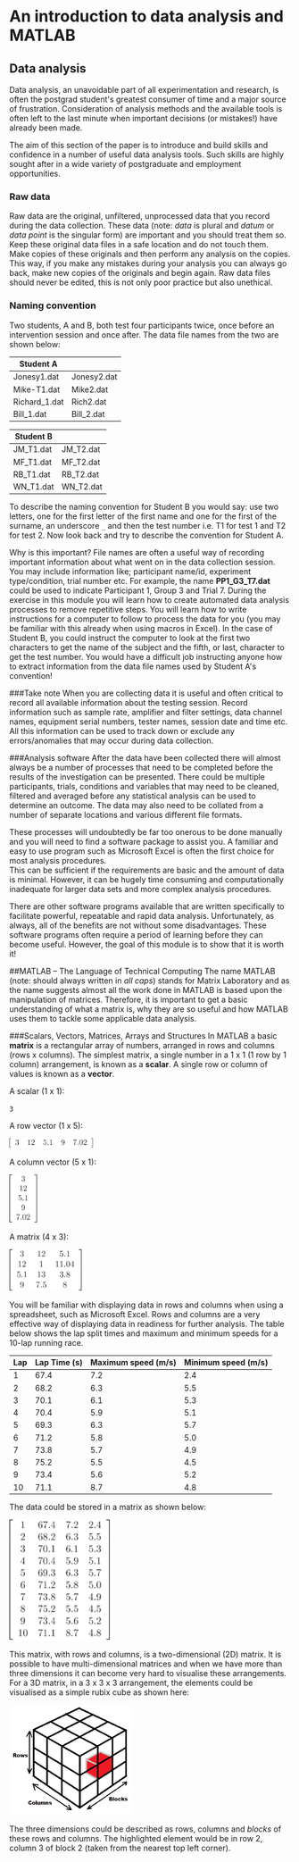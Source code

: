 # An introduction to data analysis and MATLAB

## Data analysis
Data analysis, an unavoidable part of all experimentation and research, is often the postgrad student's greatest consumer of time and a major source of frustration. Consideration of analysis methods and the available tools is often left to the last minute when important decisions (or mistakes!) have already been made.

The aim of this section of the paper is to introduce and build skills and confidence in a number of useful data analysis tools. Such skills are highly sought after in a wide variety of postgraduate and employment opportunities.

### Raw data
Raw data are the original, unfiltered, unprocessed data that you record during the data collection. 
These data (note: *data* is plural and *datum* or *data point* is the singular form) are important and you should treat them so. Keep these original data files in a safe location and do not touch them. Make copies of these originals and then perform any analysis on the copies. This way, if you make any mistakes during your analysis you can always go back, make new copies of the originals and begin again. Raw data files should never be edited, this is not only poor practice but also unethical.

### Naming convention
Two students, A and B, both test four participants twice, once before an intervention session and once after. The data file names from the two are shown below:

| Student A  		| 					|
| ------------- 	| ----------- 	|
| Jonesy1.dat 	| Jonesy2.dat 	|
| Mike-T1.dat  	| Mike2.dat 		|
| Richard_1.dat	| Rich2.dat 		|
| Bill_1.dat 		| Bill_2.dat 		|

| Student B  		| 					|
| ------------- 	| ----------- 	|
| JM_T1.dat	 	| JM_T2.dat	 	|
| MF_T1.dat	  	| MF_T2.dat 		|
| RB_T1.dat		| RB_T2.dat 		|
| WN_T1.dat 		| WN_T2.dat 		|

To describe the naming convention for Student B you would say: use two letters, one for the first letter of the first name and one for the first of the surname, an underscore `_` and then the test number i.e. T1 for test 1 and T2 for test 2. Now look back and try to describe the convention for Student A.

Why is this important? File names are often a useful way of recording important information about what went on in the data collection session. You may include information like; participant name/id, experiment type/condition, trial number etc. For example, the name **PP1\_G3_T7.dat** could be used to indicate Participant 1, Group 3 and Trial 7. During the exercise in this module you will learn how to create automated data analysis processes to remove repetitive steps. You will learn how to write instructions for a computer to follow to process the data for you (you may be familiar with this already when using macros in Excel). In the case of Student B, you could instruct the computer to look at the first two characters to get the name of the subject and the fifth, or last, character to get the test number. You would have a difficult job instructing anyone how to extract information from the data file names used by Student A's convention!

###Take note
When you are collecting data it is useful and often critical to record all available information about the testing session. Record information such as sample rate, amplifier and filter settings, data channel names, equipment serial numbers, tester names, session date and time etc. All this information can be used to track down or exclude any errors/anomalies that may occur during data collection.

###Analysis software
After the data have been collected there will almost always be a number of processes that need to be completed before the results of the investigation can be presented. There could be multiple participants, trials, conditions and variables that may need to be cleaned, filtered and averaged before any statistical analysis can be used to determine an outcome. The data may also need to be collated from a number of separate locations and various different file formats.

These processes will undoubtedly be far too onerous to be done manually and you will need to find a software package to assist you. A familiar and easy to use program such as Microsoft Excel is often the first choice for most analysis procedures.  
This can be sufficient if the requirements are basic and the amount of data is minimal. However, it can be hugely time consuming and computationally inadequate for larger data sets and more complex analysis procedures.

There are other software programs available that are written specifically to facilitate powerful, repeatable and rapid data analysis. Unfortunately, as always, all of the benefits are not without some disadvantages. These software programs often require a period of learning before they can become useful. However, the goal of this module is to show that it is worth it!

##MATLAB – The Language of Technical Computing
The name MATLAB (note: should always written in *all caps*) stands for Matrix Laboratory and as the name suggests almost all the work done in MATLAB is based upon the manipulation of matrices. Therefore, it is important to get a basic understanding of what a matrix is, why they are so useful and how MATLAB uses them to tackle some applicable data analysis.

###Scalars, Vectors, Matrices, Arrays and Structures
In MATLAB a basic **matrix** is a rectangular array of numbers, arranged in rows and columns (rows x columns). The simplest matrix, a single number in a 1 x 1 (1 row by 1 column) arrangement, is known as a **scalar**. A single row or column of values is known as a **vector**.

A scalar (1 x 1):

`3`

A row vector (1 x 5):

<img src="../figs/row_vector.pdf?raw=true" alt="Row vector" width="150">

A column vector (5 x 1):

<img src="../figs/col_vector.pdf" alt="Column vector" width="50">

A matrix (4 x 3):

<img src="../figs/matrix_43.pdf" alt="Column vector" width="130">

You will be familiar with displaying data in rows and columns when using a spreadsheet, such as Microsoft Excel. Rows and columns are a very effective way of displaying data in readiness for further analysis. 
The table below shows the lap split times and maximum and minimum speeds for a 10-lap running race.

| Lap   	| Lap Time (s) | Maximum speed (m/s) | Minimum speed (m/s) |
| ----- | ----- | ----- | ----- |
1 | 67.4 | 7.2 | 2.4 |
2 | 68.2 | 6.3 | 5.5 |
3 | 70.1 | 6.1 | 5.3 |
4 | 70.4 | 5.9 | 5.1 |
5 | 69.3 | 6.3 | 5.7 |
6 | 71.2 | 5.8 | 5.0 |
7 | 73.8 | 5.7 | 4.9 |
8 | 75.2 | 5.5 | 4.5 |
9 | 73.4 | 5.6 | 5.2 |
10 | 71.1 | 8.7 | 4.8 |

The data could be stored in a matrix as shown below:

<img src="../figs/lap_matrix.pdf" alt=" " width="180">

This matrix, with rows and columns, is a two-dimensional (2D) matrix. It is possible to have multi-dimensional matrices and when we have more than three dimensions it can become very hard to visualise these arrangements. For a 3D matrix, in a 3 x 3 x 3 arrangement, the elements could be visualised as a simple rubix cube as shown here:

 <img src="../figs/3x3cube.png" alt="3D cube" width="220"> 
 
The three dimensions could be described as rows, columns and *blocks* of these rows and columns. The highlighted element would be in row 2, column 3 of block 2 (taken from the nearest top left corner).